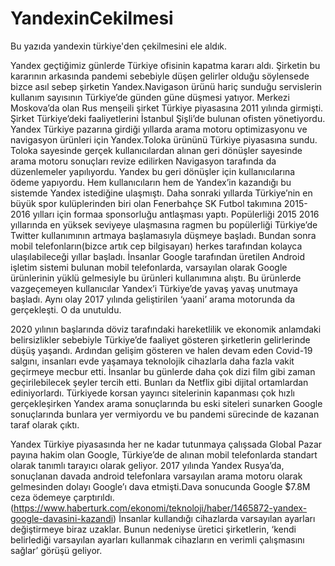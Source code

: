# YandexinCekilmesi
Bu yazıda yandexin türkiye'den çekilmesini ele aldık.


Yandex geçtiğimiz günlerde Türkiye ofisinin kapatma kararı aldı. Şirketin bu kararının arkasında pandemi sebebiyle düşen gelirler olduğu söylensede bizce asıl sebep şirketin Yandex.Navigason ürünü hariç sunduğu servislerin kullanım sayısının Türkiye’de günden güne düşmesi yatıyor. Merkezi Moskova’da olan Rus menşeili şirket Türkiye piyasasına 2011 yılında girmişti. Şirket Türkiye’deki faaliyetlerini İstanbul Şişli’de bulunan ofisten yönetiyordu. 
Yandex Türkiye pazarına girdiği yıllarda arama motoru optimizasyonu ve navigasyon ürünleri için Yandex.Toloka ürününü Türkiye piyasasına sundu. Toloka sayesinde gerçek kullanıcılardan alınan geri dönüşler sayesinde arama motoru sonuçları revize edilirken Navigasyon tarafında da düzenlemeler yapılıyordu. Yandex bu geri dönüşler için kullanıcılarına ödeme yapıyordu. Hem kullanıcıların hem de Yandex’in kazandığı bu sistemde Yandex istediğine ulaşmıştı.
Daha sonraki yıllarda Türkiye’nin en büyük spor kulüplerinden biri olan Fenerbahçe SK Futbol takımına 2015-2016 yılları için formaa sponsorluğu antlaşması yaptı. Popülerliği 2015 2016 yıllarında en yüksek seviyeye ulaşmasına ragmen bu popülerliği Türkiye’de Twitter kullanımının artmaya başlamasıyla düşmeye başladı. 
Bundan sonra mobil telefonların(bizce artık cep bilgisayarı) herkes tarafından kolayca ulaşılabileceği yıllar başladı. İnsanlar Google tarafından üretilen Android işletim sistemi bulunan mobil telefonlarda, varsayılan olarak Google ürünlerinin yüklü gelmesiyle bu ürünleri kullanımına alıştı. Bu ürünlerde vazgeçemeyen kullanıcılar Yandex’i Türkiye’de yavaş yavaş unutmaya başladı. Aynı olay 2017 yılında geliştirilen ‘yaani’ arama motorunda da gerçekleşti. O da unutuldu.

2020 yılının başlarında döviz tarafındaki hareketlilik ve ekonomik anlamdaki belirsizlikler sebebiyle Türkiye’de faaliyet gösteren şirketlerin gelirlerinde düşüş yaşandı. Ardından gelişim gösteren ve halen devam eden Covid-19 salgını, insanları evde yaşamaya teknolojik cihazlarla daha fazla vakit geçirmeye mecbur etti. İnsanlar bu günlerde daha çok dizi film gibi zaman geçirilebilecek şeyler tercih etti. Bunları da Netflix gibi dijital ortamlardan ediniyorlardı. Türkiyede korsan yayıncı sitelerinin kapanması çok hızlı gerçekleşirken Yandex arama sonuçlarında bu eski siteleri sunarken Google sonuçlarında bunlara yer vermiyordu ve bu pandemi sürecinde de kazanan taraf olarak çıktı.

Yandex Türkiye piyasasında her ne kadar tutunmaya çalışsada Global Pazar payına hakim olan Google, Türkiye’de de alınan mobil telefonlarda standart olarak tanımlı tarayıcı olarak geliyor. 2017 yılında Yandex Rusya’da, sonuçlanan davada android telefonlara varsayılan arama motoru olarak gelmesinden dolayı Google’ı dava etmişti.Dava sonucunda Google $7.8M ceza ödemeye çarptırıldı.(https://www.haberturk.com/ekonomi/teknoloji/haber/1465872-yandex-google-davasini-kazandi) İnsanlar kullandığı cihazlarda varsayılan ayarları değiştirmeye biraz uzaklar. Bunun nedeniyse üretici şirketlerin, ‘kendi belirlediği varsayılan ayarları kullanmak cihazların en verimli çalışmasını sağlar’ görüşü geliyor.
	 
